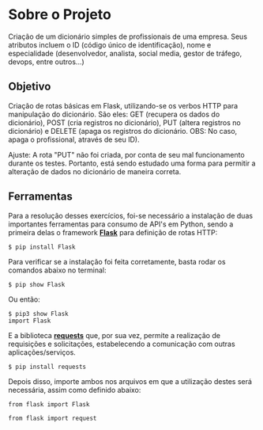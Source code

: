 # Sobre o Projeto
Criação de um dicionário simples de profissionais de uma empresa. Seus atributos incluem o ID (código único de identificação), nome e especialidade (desenvolvedor, analista, social media, gestor de tráfego, devops, entre outros...)

## Objetivo
Criação de rotas básicas em Flask, utilizando-se os verbos HTTP para manipulação do dicionário. São eles: GET (recupera os dados do dicionário), POST (cria registros no dicionário), PUT (altera registros no dicionário) e DELETE (apaga os registros do dicionário. OBS: No caso, apaga o profissional, através de seu ID).

Ajuste: A rota "PUT" não foi criada, por conta de seu mal funcionamento durante os testes. Portanto, está sendo estudado uma forma para permitir a alteração de dados no dicionário de maneira correta.

## Ferramentas
Para a resolução desses exercícios, foi-se necessário a instalação de duas importantes ferramentas para consumo de API's em Python, sendo a primeira delas o framework **[Flask](https://flask.palletsprojects.com/en/3.0.x/)** para definição de rotas HTTP:

```
$ pip install Flask 
```
Para verificar se a instalação foi feita corretamente, basta rodar os comandos abaixo no terminal:

```
$ pip show Flask 
```
Ou então:
```
$ pip3 show Flask
import Flask
```

E a biblioteca **[requests](https://requests.readthedocs.io/en/latest/)** que, por sua vez, permite a realização de requisições e solicitações, estabelecendo a comunicação com outras aplicações/serviços.

```
$ pip install requests
```

Depois disso, importe ambos nos arquivos em que a utilização destes será necessária, assim como definido abaixo:

`from flask import Flask`

`from flask import request`